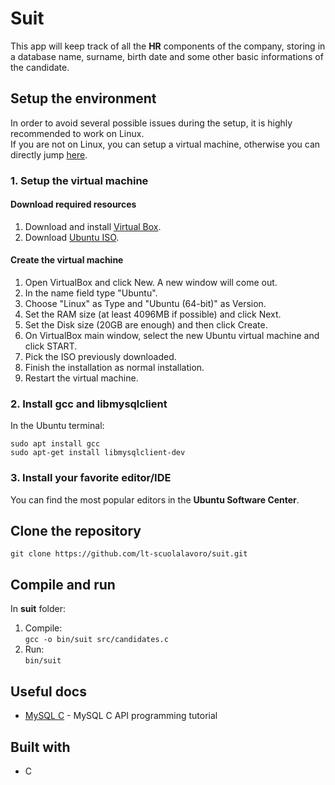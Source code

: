 # Suit
This app will keep track of all the __HR__ components of the company, storing in a database name, surname, birth date and some other basic informations of the candidate.

## Setup the environment
In order to avoid several possible issues during the setup, it is highly recommended to work on Linux.\
If you are not on Linux, you can setup a virtual machine, otherwise you can directly jump [here](https://github.com/lt-scuolalavoro/suit#install-gcc-and-libmysqlclint).
### 1. Setup the virtual machine 
#### Download required resources
1. Download and install [Virtual Box](https://www.virtualbox.org/wiki/Downloads).
2. Download [Ubuntu ISO](https://www.ubuntu.com/download/desktop).
#### Create the virtual machine
1. Open VirtualBox and click New. A new window will come out.
3. In the name field type "Ubuntu".
4. Choose "Linux" as Type and "Ubuntu (64-bit)" as Version.
3. Set the RAM size (at least 4096MB if possible) and click Next.
4. Set the Disk size (20GB are enough) and then click Create.
5. On VirtualBox main window, select the new Ubuntu virtual machine and click START.
6. Pick the ISO previously downloaded.
6. Finish the installation as normal installation.
7. Restart the virtual machine.

### 2. Install gcc and libmysqlclient
In the Ubuntu terminal:
```
sudo apt install gcc
sudo apt-get install libmysqlclient-dev
```

### 3. Install your favorite editor/IDE
You can find the most popular editors in the **Ubuntu Software Center**.

## Clone the repository
```
git clone https://github.com/lt-scuolalavoro/suit.git
```
## Compile and run
In __suit__ folder:
1. Compile:\
```gcc -o bin/suit src/candidates.c```    
2. Run:\
```bin/suit```
## Useful docs 
* [MySQL C](https://docs.google.com/document/d/1XyP09J5EF2wkSpmlwJ9Ew7IGDa0sb1mDyL_xx6XuTk8/edit) - MySQL C API programming tutorial
 
## Built with
* C
